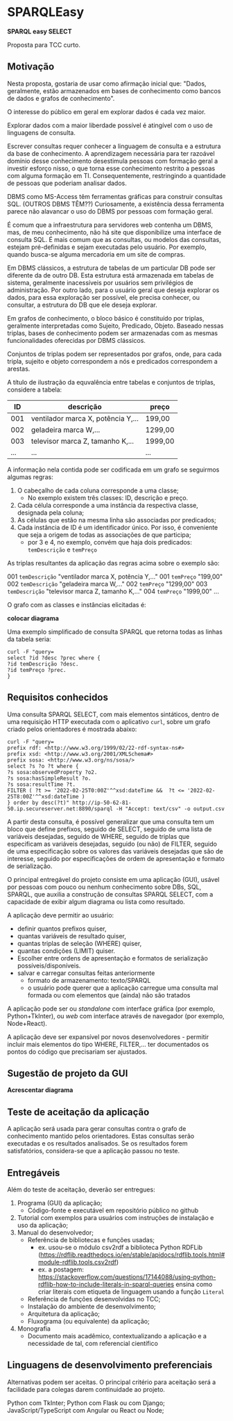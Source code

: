 # SPARQLEasy
**SPARQL easy SELECT**

Proposta para TCC curto.

## Motivação

Nesta proposta, gostaria de usar como afirmação inicial que: "Dados, geralmente, estão armazenados em bases de conhecimento como bancos de dados e grafos de conhecimento".

O interesse do público em geral em explorar dados é cada vez maior.
 
Explorar dados com a maior liberdade possível é atingível com o uso de linguagens de consulta.

Escrever consultas requer conhecer a linguagem de consulta e a estrutura da base de conhecimento. A aprendizagem necessária para ter razoável domínio desse conhecimento desestimula pessoas com formação geral a investir esforço nisso, o que torna esse conhecimento restrito a pessoas com alguma formação em TI. Consequentemente, restringindo a quantidade de pessoas que poderiam analisar dados.

DBMS como MS-Access têm ferramentas gráficas para construir consultas SQL. (OUTROS DBMS TÊM??) Curiosamente, a existência dessa ferramenta parece não alavancar o uso do DBMS por pessoas com formação geral.

É comum que a infraestrutura para servidores web contenha um DBMS, mas, de meu conhecimento, não há site que disponibilize uma interface de consulta SQL. É mais comum que as consultas, ou modelos das consultas, estejam pré-definidas e sejam executadas pelo usuário. Por exemplo, quando busca-se alguma mercadoria em um site de compras.

Em DBMS clássicos, a estrutura de tabelas de um particular DB pode ser diferente da de outro DB. Esta estrutura está armazenada em tabelas de sistema, geralmente inacessíveis por usuários sem privilégios de administração. Por outro lado, para o usuário geral que deseja explorar os dados, para essa exploração ser possível, ele precisa conhecer, ou consultar, a estrutura do DB que ele deseja explorar.

Em grafos de conhecimento, o bloco básico é constituído por triplas, geralmente interpretadas como Sujeito, Predicado, Objeto. Baseado nessas triplas, bases de conhecimento podem ser armazenadas com as mesmas funcionalidades oferecidas por DBMS clássicos.

Conjuntos de triplas podem ser representados por grafos, onde, para cada tripla, sujeito e objeto correspondem a nós e predicados correspondem a arestas.

A título de ilustração da equvalência entre tabelas e conjuntos de triplas, considere a tabela:

| ID | descrição | preço |
| --- | --- | --- |
| 001 | ventilador marca X, potência Y,... | 199,00 |
| 002 | geladeira marca W,... | 1299,00 |
| 003 | televisor marca Z, tamanho K,... | 1999,00 |
| ... | ... | ... |

A informação nela contida pode ser codificada em um grafo se seguirmos algumas regras:

1. O cabeçalho de cada coluna corresponde a uma classe;
   - No exemplo existem três classes: ID, descrição e preço.
2. Cada célula corresponde a uma instância da respectiva classe, designada pela coluna;
3. As células que estão na mesma linha são associadas por predicados;
4. Cada instância de ID é um identificador único. Por isso, é conveniente que seja a origem de todas as associações de que participa;
   - por 3 e 4, no exemplo, convém que haja dois predicados: `temDescrição` e `temPreço`

As triplas resultantes da aplicação das regras acima sobre o exemplo são:

001 `temDescrição` "ventilador marca X, potência Y,..."
001 `temPreço` "199,00"
002 `temDescrição` "geladeira marca W,..."
002 `temPreço` "1299,00"
003 `temDescrição` "televisor marca Z, tamanho K,..."
004 `temPreço` "1999,00"
...

O grafo com as classes e instâncias elicitadas é:

**colocar diagrama**

Uma exemplo simplificado de consulta SPARQL que retorna todas as linhas da tabela seria:

```
curl -F "query=
select ?id ?desc ?prec where {
?id temDescrição ?desc.
?id temPreço ?prec.
}
```

## Requisitos conhecidos

Uma consulta SPARQL SELECT, com mais elementos sintáticos, dentro de uma requisição HTTP executada com o aplicativo `curl`, sobre um grafo criado pelos orientadores é mostrada abaixo:

```
curl -F "query=
prefix rdf: <http://www.w3.org/1999/02/22-rdf-syntax-ns#>
prefix xsd: <http://www.w3.org/2001/XMLSchema#> 
prefix sosa: <http://www.w3.org/ns/sosa/>
select ?s ?o ?t where {
?s sosa:observedProperty ?o2.
?s sosa:hasSimpleResult ?o.
?s sosa:resultTime ?t.
FILTER ( ?t >= '2022-02-25T0:00Z'^^xsd:dateTime &&  ?t <= '2022-02-25T8:00Z'^^xsd:dateTime )
} order by desc(?t)" http://ip-50-62-81-50.ip.secureserver.net:8890/sparql -H "Accept: text/csv" -o output.csv
```

A partir desta consulta, é possível generalizar que uma consulta tem um bloco que define prefixos, seguido de SELECT, seguido de uma lista de variáveis desejadas, seguido de WHERE, seguido de triplas que especificam as variáveis desejadas, seguido (ou não) de FILTER, seguido de uma especificação sobre os valores das variáveis desejadas que são de interesse, seguido por especificações de ordem de apresentação e formato de serialização.

O principal entregável do projeto consiste em uma aplicação (GUI), usável por pessoas com pouco ou nenhum conhecimento sobre DBs, SQL, SPARQL, que auxilia a construção de consultas SPARQL SELECT, com a capacidade de exibir algum diagrama ou lista como resultado.

A aplicação deve permitir ao usuário:

- definir quantos prefixos quiser, 
- quantas variáveis de resultado quiser, 
- quantas triplas de seleção (WHERE) quiser, 
- quantas condições (LIMIT) quiser. 
- Escolher entre ordens de apresentação e formatos de serialização possíveis/disponíveis.
- salvar e carregar consultas feitas anteriormente
   - formato de armazenamento: texto/SPARQL
   - o usuário pode querer que a aplicação carregue uma consulta mal formada ou com elementos que (ainda) não são tratados
    
A aplicação pode ser ou *standalone* com interface gráfica (por exemplo, Python+TkInter), ou *web* com interface através de navegador (por exemplo, Node+React).

A aplicação deve ser expansível por novos desenvolvedores - permitir incluir mais elementos do tipo WHERE, FILTER,... ter documentados os pontos do código que precisariam ser ajustados.

## Sugestão de projeto da GUI

**Acrescentar diagrama**

## Teste de aceitação da aplicação

A aplicação será usada para gerar consultas contra o grafo de conhecimento mantido pelos orientadores. Estas consultas serão executadas e os resultados analisados. Se os resultados forem satisfatórios, considera-se que a aplicação passou no teste.

## Entregáveis

Além do teste de aceitação, deverão ser entregues:

1. Programa (GUI) da aplicação;
   - Código-fonte e executável em repositório público no github
2. Tutorial com exemplos para usuários com instruções de instalação e uso da aplicação;
3. Manual do desenvolvedor;
   - Referência de bibliotecas e funções usadas;
      - ex. usou-se o módulo csv2rdf a biblioteca Python RDFLib (https://rdflib.readthedocs.io/en/stable/apidocs/rdflib.tools.html#module-rdflib.tools.csv2rdf)
      - ex. a postagem: https://stackoverflow.com/questions/17144088/using-python-rdflib-how-to-include-literals-in-sparql-queries ensina como criar literais com etiqueta de linguagem usando a função `Literal`
   - Referência de funções desenvolvidas no TCC;
   - Instalação do ambiente de desenvolvimento;
   - Arquitetura da aplicação;
   - Fluxograma (ou equivalente) da aplicação;
4. Monografia
   - Documento mais acadêmico, contextualizando a aplicação e a necessidade de tal, com referencial científico

## Linguagens de desenvolvimento preferenciais

Alternativas podem ser aceitas. O principal critério para aceitação será a facilidade para colegas darem continuidade ao projeto.

Python com TkInter;
Python com Flask ou com Django;
JavaScript/TypeScript com Angular ou React ou Node;


